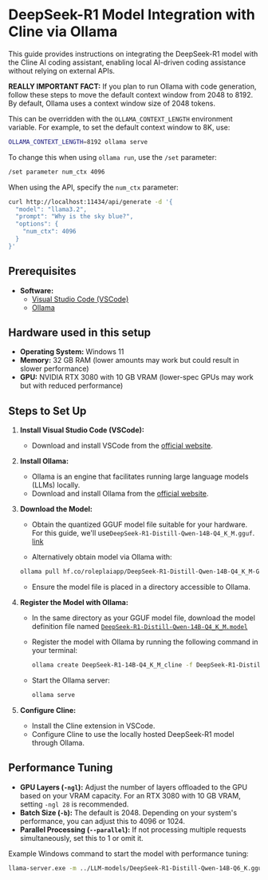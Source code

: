 # DeepSeek-R1 Model Integration with Cline via Ollama

This guide provides instructions on integrating the DeepSeek-R1 model with the Cline AI coding assistant, enabling local AI-driven coding assistance without relying on external APIs.

**REALLY IMPORTANT FACT:** If you plan to run Ollama with code generation, follow these steps to move the default context window from 2048 to 8192. By default, Ollama uses a context window size of 2048 tokens.

This can be overridden with the `OLLAMA_CONTEXT_LENGTH` environment variable. For example, to set the default context window to 8K, use:

```bash
OLLAMA_CONTEXT_LENGTH=8192 ollama serve
```

To change this when using `ollama run`, use the `/set` parameter:

```bash
/set parameter num_ctx 4096
```

When using the API, specify the `num_ctx` parameter:

```bash
curl http://localhost:11434/api/generate -d '{
  "model": "llama3.2",
  "prompt": "Why is the sky blue?",
  "options": {
    "num_ctx": 4096
  }
}'
```

## Prerequisites

- **Software:**
  - [Visual Studio Code (VSCode)](https://code.visualstudio.com/)
  - [Ollama](https://ollama.com/)

## Hardware used in this setup

- **Operating System:** Windows 11
- **Memory:** 32 GB RAM (lower amounts may work but could result in slower performance)
- **GPU:** NVIDIA RTX 3080 with 10 GB VRAM (lower-spec GPUs may work but with reduced performance)

## Steps to Set Up

1. **Install Visual Studio Code (VSCode):**
   - Download and install VSCode from the [official website](https://code.visualstudio.com/).

2. **Install Ollama:**
   - Ollama is an engine that facilitates running large language models (LLMs) locally.
   - Download and install Ollama from the [official website](https://ollama.com/).

3. **Download the Model:**
   - Obtain the quantized GGUF model file suitable for your hardware. For this guide, we'll use`DeepSeek-R1-Distill-Qwen-14B-Q4_K_M.gguf`. [link](hf.co/roleplaiapp/DeepSeek-R1-Distill-Qwen-14B-Q4_K_M-GGUF)

   - Alternatively obtain model via Ollama with:
   ```bash
   ollama pull hf.co/roleplaiapp/DeepSeek-R1-Distill-Qwen-14B-Q4_K_M-GGUF
   ```

   - Ensure the model file is placed in a directory accessible to Ollama.

4. **Register the Model with Ollama:**
   - In the same directory as your GGUF model file, download the model definition file named [`DeepSeek-R1-Distill-Qwen-14B-Q4_K_M.model`](./Deepseek-r1-Distill-Qwen-14B-Q4_K_M.model)



   - Register the model with Ollama by running the following command in your terminal:

     ```bash
     ollama create DeepSeek-R1-14B-Q4_K_M_cline -f DeepSeek-R1-Distill-Qwen-14B-Q4_K_M.model
     ```

   - Start the Ollama server:

     ```bash
     ollama serve
     ```

5. **Configure Cline:**
   - Install the Cline extension in VSCode.
   - Configure Cline to use the locally hosted DeepSeek-R1 model through Ollama.

## Performance Tuning

- **GPU Layers (`-ngl`):** Adjust the number of layers offloaded to the GPU based on your VRAM capacity. For an RTX 3080 with 10 GB VRAM, setting `-ngl 28` is recommended.
- **Batch Size (`-b`):** The default is 2048. Depending on your system's performance, you can adjust this to 4096 or 1024.
- **Parallel Processing (`--parallel`):** If not processing multiple requests simultaneously, set this to 1 or omit it.

Example Windows command to start the model with performance tuning:

```bash
llama-server.exe -m ../LLM-models/DeepSeek-R1-Distill-Qwen-14B-Q6_K.gguf -ngl 28 -b 2048 --temp 0.6